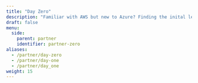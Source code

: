 ```yaml
---
title: "Day Zero"
description: "Familiar with AWS but new to Azure? Finding the inital learning curve a little steep? Use our guide go get to overcome some of those bumps and differences and you'll soon be up and running."
draft: false
menu:
  side:
    parent: partner
    identifier: partner-zero
aliases:
  - /partner/day-zero
  - /partner/day-one
  - /partner/day_one
weight: 15
---
```

